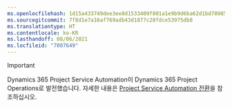 ```yaml
---
ms.openlocfilehash: 1d15a433749dee3ee8d1533409f801a1e9b9d6ba62d1bd70985e3997f1547db0
ms.sourcegitcommit: 7f8d1e7a16af769adb43d1877c28fdce53975db8
ms.translationtype: HT
ms.contentlocale: ko-KR
ms.lasthandoff: 08/06/2021
ms.locfileid: "7007649"
---
```

> [!IMPORTANT]
> Dynamics 365 Project Service Automation이 Dynamics 365 Project Operations로 발전했습니다. 자세한 내용은 [Project Service Automation 전환](https://dynamics.microsoft.com/en-us/project-service-automation/overview/)을 참조하십시오.

